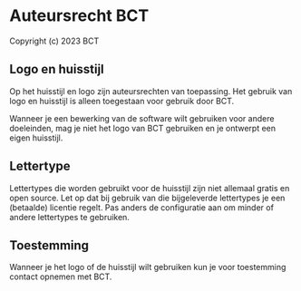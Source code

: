 # Auteursrecht BCT

Copyright (c) 2023 BCT

## Logo en huisstijl

Op het huisstijl en logo zijn auteursrechten van toepassing. Het gebruik van logo en huisstijl is alleen toegestaan voor gebruik door BCT.

Wanneer je een bewerking van de software wilt gebruiken voor andere doeleinden, mag je niet het logo van BCT gebruiken en je ontwerpt een eigen huisstijl.

## Lettertype

Lettertypes die worden gebruikt voor de huisstijl zijn niet allemaal gratis en open source. Let op dat bij gebruik van die bijgeleverde lettertypes je een (betaalde) licentie regelt. Pas anders de configuratie aan om minder of andere lettertypes te gebruiken.

## Toestemming

Wanneer je het logo of de huisstijl wilt gebruiken kun je voor toestemming contact opnemen met BCT.
